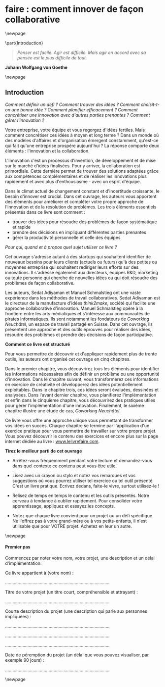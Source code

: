 


# faire : comment innover de façon collaborative 





\newpage

\part{Introduction}











> *Penser est facile. Agir est difficile. Mais agir en accord avec sa pensée est le plus difficile de tout.*
   
 **Johann Wolfgang von Goethe**
 

\newpage


## Introduction 

*Comment définir un défi ? Comment trouver des idées ? Comment choisit-t-on une bonne idée ? Comment planifier efficacement ? Comment concrétiser une innovation avec d'autres parties prenantes ? Comment gérer l'innovation ?* 

Votre entreprise, votre équipe et vous regorgez d'idées fertiles. Mais comment concrétiser ces idées à moyen et long terme ? Dans un monde où des modèles d'affaires et d'organisation émergent constamment, qu'est-ce qui fait qu'une entreprise prospére aujourd'hui ? La réponse comporte deux éléments : l'innovation et la collaboration. 

L'innovation c'est un processus d'invention, de développement et de mise sur le marché d'idées finalisées. Pour y arriver, la collaboration est primordiale. Cette dernière permet de trouver des solutions adaptées grâce aux compétences complémentaires et de réaliser les innovations plus rapidement et avec plus d'enthousiasme - avec un esprit d'équipe. 

Dans le climat actuel de changement constant et d'incertitude croissante, le besoin d'innover est crucial. Dans cet ouvrage, les auteurs vous apportent des éléments pour améliorer et compléter votre propre approche de l'innovation et de la résolution de problèmes. Les trois éléments essentiels présentés dans ce livre sont comment : 
- trouver des idées pour résoudre des problèmes de façon systématique et rapide- prendre des décisions en impliquant différentes parties prenantes- gérer la productivité personnelle et celle des équipes

**Pour qui, quand et à propos quel sujet utiliser ce livre* ?*
Cet ouvrage s'adresse autant à des startups qui souhaitent identifier de nouveaux besoins pour leurs clients (actuels ou futurs) qu'à des petites ou moyennes entreprise qui souhaitent rediriger leurs efforts sur des innovations. Il s'adresse également aux directeurs, équipes R&D, marketing ou toute personne qui cherche de nouvelles idées ou qui doit résoudre des problèmes de façon collaborative. 
Les auteurs, Sedat Adiyaman et Manuel Schmalstieg ont une vaste expérience dans les méthodes de travail collaboratives. Sedat Adiyaman est le directeur de la manufacture d'idées *think2make*, société qui facilite une approche collaborative d'innovation. Manuel Schmalstieg opère à la frontière entre les arts médiatiques et s'intéresse aux communautés de pirates informatiques. Ils sont notamment les fondateurs de *Coworking Neuchâtel*, un espace de travail partagé en Suisse. Dans cet ouvrage, ils présentent une approche et des outils éprouvés pour réaliser des idées, résoudre des problèmes et prendre des décisions de façon participative. 

**Comment ce livre est structuré**

Pour vous permettre de découvrir et d'appliquer rapidement plus de trente outils, les auteurs ont organisé cet ouvrage en cinq chapitres.

Dans le premier chapitre, vous découvrirez tous les éléments pour identifier les informations nécessaires afin de définir un problème ou une opportunité d'innovation. Dans le chapitre suivant, vous transformerez ces informations en exercice de créativité et développerez des idées potentiellement exploitables. Dans le chapitre trois, ces idées seront évaluées, dessinées et analysées. Dans l'avant dernier chapitre, vous planifierez l'implémentation et enfin dans le cinquième chapitre, vous découvrirez des pratiques utiles pour gérer l'implémentation d'une innovation. Finalement, le sixième chapitre illustre une étude de cas, *Coworking Neuchâtel*.

Ce livre vous offre une approche unique vous permettant de transformer vos idées en succès. Chaque chapitre se termine par l'application d'un exercice pratique pour vous permettre de travailler sur votre propre projet. Vous pouvez découvrir le contenu des exercices et encore plus sur la page internet dédiée au livre : www.lelivrefaire.com.

**Tirez le meilleur parti de cet ouvrage**


- Arrêtez-vous fréquemment pendant votre lecture et demandez-vous dans quel contexte ce contenu peut vous être utile. 
 
- Lisez avec un crayon ou stylo et notez vos remarques et vos suggestions où vous pourrez utiliser tel exercice ou tel outil présenté. C'est un livre pratique. Ecrivez dedans, faite-le vivre, surtout utilisez-le ! 

- Relisez de temps en temps le contenu et les outils présentés. Notre cerveau à tendance à oublier rapidement. Pour consolider votre apprentissage, appliquez et essayez les concepts.

- Notez que chaque livre convient pour un projet ou un défi spécifique. Ne l'offrez pas à votre grand-mère ou à vos petits-enfants, il n'est utilisable que pour VOTRE projet. Achetez en leur un autre. 
 


\newpage

#### Premier pas 

Commencez par noter votre nom, votre projet, une description et un délai d'implémentation.
 
Ce livre appartient à (votre nom) :


....................................................................................


Titre de votre projet (un titre court, compréhensible et attrayant) :


....................................................................................

Courte description du projet (une description qui parle aux personnes impliquées) :


....................................................................................

....................................................................................

....................................................................................

Date de péremption du projet (un délai que vous pouvez visualiser, par exemple 90 jours) :

....................................................................................


\newpage

